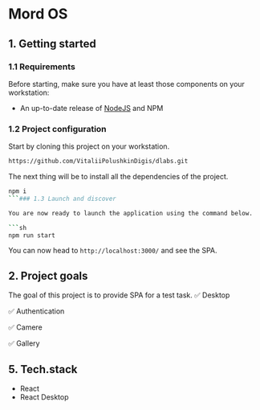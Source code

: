 # Mord OS

## 1. Getting started

### 1.1 Requirements

Before starting, make sure you have at least those components on your workstation:

- An up-to-date release of [NodeJS](https://nodejs.org/) and NPM

### 1.2 Project configuration

Start by cloning this project on your workstation.

```sh
https://github.com/VitaliiPolushkinDigis/dlabs.git
```

The next thing will be to install all the dependencies of the project.

````sh
npm i
```### 1.3 Launch and discover

You are now ready to launch the application using the command below.

```sh
npm run start
````

You can now head to `http://localhost:3000/` and see the SPA.

## 2. Project goals

The goal of this project is to provide SPA for a test task.
:white_check_mark: Desktop

:white_check_mark: Authentication

:white_check_mark: Camere

:white_check_mark: Gallery

## 5. Tech.stack

- React
- React Desktop
